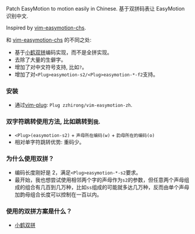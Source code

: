 Patch EasyMotion to motion easily in Chinese. 基于双拼码表让 EasyMotion 识别中文.

Inspired by [vim-easymotion-chs](https://github.com/ZSaberLv0/vim-easymotion-chs).

和 [vim-easymotion-chs](https://github.com/ZSaberLv0/vim-easymotion-chs) 的不同之处:
- 基于[小鹤双拼](https://www.flypy.com/)编码实现，而不是全拼实现。
- 去除了大量的生僻字。
- 增加了对中文符号支持, 比如`?`。
- 增加了对`<Plug>easymotion-s2/<Plug>easymotion-*-f2`支持。

### 安装
- 通过[vim-plug](https://github.com/junegunn/vim-plug): `Plug zzhirong/vim-easymotion-zh`.

### 双字符跳转使用方法, 比如跳转到`我`.
- `<Plug>(easymotion-s2)` + `声母所在编码(w)` + `韵母所在的编码(o)`
- 相对单字符跳转优势: 重码少。

### 为什么使用双拼？
- 编码长度刚好是 2，满足`<Plug>easymotion-*-s2`要求。
- 最开始，我也想尝试使用相邻两个字的声母作为`s2`的参数，但任意两个声母组成的组合有几百到几万种，比如`ss`组成的可能就多达几万种，反而由单个声母加韵母组合长度可以控制在一百以内。

### 使用的双拼方案是什么？
- [小鹤双拼](https://www.flypy.com/)
